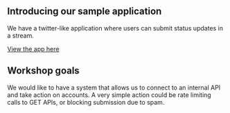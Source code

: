 ## Introducing our sample application

We have a twitter-like application where users can submit status updates in a stream.

[View the app here](https://[[HOST_SUBDOMAIN]]-3001-[[KATACODA_HOST]].environments.katacoda.com)

## Workshop goals

We would like to have a system that allows us to connect to an internal API and take action on accounts.
A very simple action could be rate limiting calls to GET APIs, or blocking submission due to spam.
